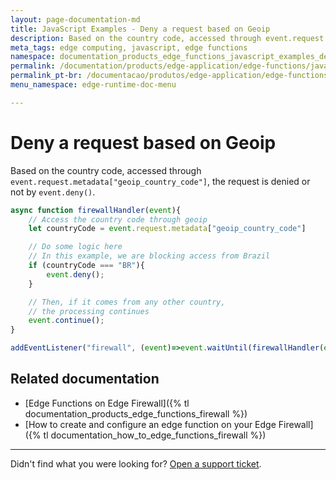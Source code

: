 ```yaml
---
layout: page-documentation-md
title: JavaScript Examples - Deny a request based on Geoip
description: Based on the country code, accessed through event.request.metadata['geoip_country_code'], the request is denied or not through event.deny().
meta_tags: edge computing, javascript, edge functions
namespace: documentation_products_edge_functions_javascript_examples_deny_request
permalink: /documentation/products/edge-application/edge-functions/javascript-examples/deny-request/
permalink_pt-br: /documentacao/produtos/edge-application/edge-functions/javascript-examples/deny-request/
menu_namespace: edge-runtime-doc-menu

---
```


# Deny a request based on Geoip

Based on the country code, accessed through `event.request.metadata["geoip_country_code"]`, the request is denied or not by `event.deny()`.

```javascript
async function firewallHandler(event){
    // Access the country code through geoip
    let countryCode = event.request.metadata["geoip_country_code"]

    // Do some logic here
    // In this example, we are blocking access from Brazil
    if (countryCode === "BR"){
        event.deny();
    }

    // Then, if it comes from any other country,
    // the processing continues
    event.continue();
}

addEventListener("firewall", (event)=>event.waitUntil(firewallHandler(event)));
```

## Related documentation

- [Edge Functions on Edge Firewall]({% tl documentation_products_edge_functions_firewall %})
- [How to create and configure an edge function on your Edge Firewall]({% tl documentation_how_to_edge_functions_firewall %})

---

Didn't find what you were looking for? [Open a support ticket](https://tickets.azion.com/).
